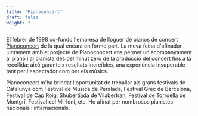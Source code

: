 ```yaml
---
title: "Pianoconcert"
draft: false
weight: 2
---
```


El febrer de 1998 co-fundo l'empresa de lloguer de pianos de concert [Pianoconcert](https://pianoconcert.cat) de la qual encara en formo part.  La meva feina d'afinador juntament amb el projecte de Pianoconcert ens permet un acompanyament al piano i al pianista des del minut zero de la producció del concert fins a la recollida: això garanteix resultats increïbles, una experiència insuperable tant per l'espectador com per els músics.

Pianoconcert m'ha brindat l'oportunitat de treballar als grans festivals de Catalunya com Festival de Música de Peralada, Festival Grec de Barcelona, Festival de Cap Roig, Shubertíada de Vilabertran, Festival de Torroella de Montgrí, Festival del Mil·leni, etc.  He afinat per nombrosos pianistes nacionals i internacionals.